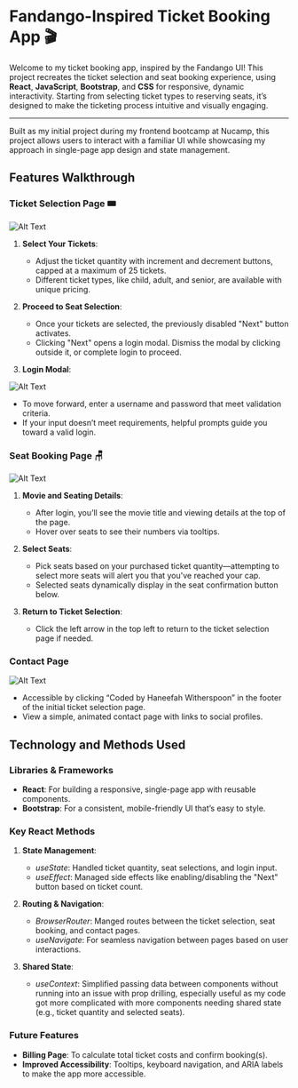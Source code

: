 # Fandango-Inspired Ticket Booking App 🎬

Welcome to my ticket booking app, inspired by the Fandango UI! This project recreates the ticket selection and seat booking experience, using **React**, **JavaScript**, **Bootstrap**, and **CSS** for responsive, dynamic interactivity. Starting from selecting ticket types to reserving seats, it’s designed to make the ticketing process intuitive and visually engaging.

---

Built as my initial project during my frontend bootcamp at Nucamp, this project allows users to interact with a familiar UI while showcasing my approach in single-page app design and state management. 

## Features Walkthrough

### Ticket Selection Page 🎟️

![Alt Text](https://i.imgur.com/YnpDh5T.png)

1. **Select Your Tickets**: 
   - Adjust the ticket quantity with increment and decrement buttons, capped at a maximum of 25 tickets.
   - Different ticket types, like child, adult, and senior, are available with unique pricing.  

2. **Proceed to Seat Selection**:
   - Once your tickets are selected, the previously disabled "Next" button activates.
   - Clicking "Next" opens a login modal. Dismiss the modal by clicking outside it, or complete login to proceed.

3. **Login Modal**:

![Alt Text](https://i.imgur.com/kfe2jpP.png)
   - To move forward, enter a username and password that meet validation criteria.
   - If your input doesn’t meet requirements, helpful prompts guide you toward a valid login.

### Seat Booking Page 🪑

![Alt Text](https://i.imgur.com/zVAaG0o.png)

1. **Movie and Seating Details**:
   - After login, you’ll see the movie title and viewing details at the top of the page.
   - Hover over seats to see their numbers via tooltips.

2. **Select Seats**:
   - Pick seats based on your purchased ticket quantity—attempting to select more seats will alert you that you've reached your cap.
   - Selected seats dynamically display in the seat confirmation button below.

3. **Return to Ticket Selection**:
   - Click the left arrow in the top left to return to the ticket selection page if needed.

### Contact Page 

![Alt Text](https://i.imgur.com/JdXTGuc.png)

- Accessible by clicking “Coded by Haneefah Witherspoon” in the footer of the initial ticket selection page.
- View a simple, animated contact page with links to social profiles.

## Technology and Methods Used

### Libraries & Frameworks
- **React**: For building a responsive, single-page app with reusable components.
- **Bootstrap**: For a consistent, mobile-friendly UI that’s easy to style.

### Key React Methods
1. **State Management**:
   - *useState*: Handled ticket quantity, seat selections, and login input.
   - *useEffect*: Managed side effects like enabling/disabling the "Next" button based on ticket count.

2. **Routing & Navigation**:
   - *BrowserRouter*: Manged routes between the ticket selection, seat booking, and contact pages.
   - *useNavigate*: For seamless navigation between pages based on user interactions.

3. **Shared State**:
   - *useContext*: Simplified passing data between components without running into an issue with prop drilling, especially useful as my code got more complicated with more components needing shared state (e.g., ticket quantity and selected seats).

### Future Features
- **Billing Page**: To calculate total ticket costs and confirm booking(s).
- **Improved Accessibility**: Tooltips, keyboard navigation, and ARIA labels to make the app more accessible.

